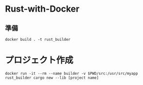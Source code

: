 # Rust-with-Docker

## 準備
```
docker build . -t rust_builder
```

# プロジェクト作成
```
docker run -it --rm --name builder -v $PWD/src:/usr/src/myapp rust_builder cargo new --lib [project name]
```